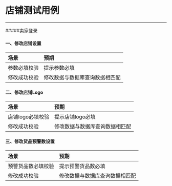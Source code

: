 # 店铺测试用例

---
#####卖家登录
#### 一、修改店铺设置

| 场景| 预期|
| :--- | :--- |
| 参数必填校验| 提示参数必填 |
| 修改成功校验| 修改数据与数据库查询数据相匹配 |
#### 二、修改店铺Logo


| 场景| 预期|
| :--- | :--- |
| 店铺logo必填校验| 提示店铺logo必填 |
| 修改成功校验| 修改数据与数据库查询数据相匹配 |

#### 三、修改货品预警数设置

| 场景| 预期|
| :--- | :--- |
| 预警货品数必填校验| 提示预警货品数必填 |
| 修改成功校验| 修改数据与数据库查询数据相匹配 |


